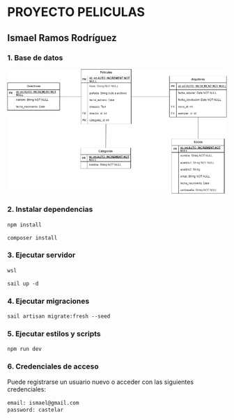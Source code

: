 # PROYECTO PELICULAS
## Ismael Ramos Rodríguez

### 1. Base de datos
![](bbdd.png)


### 2. Instalar dependencias
```
npm install
```
```
composer install
```


### 3. Ejecutar servidor
```
wsl
```
```
sail up -d
```

### 4. Ejecutar migraciones
```
sail artisan migrate:fresh --seed
```
### 5. Ejecutar estilos y scripts
```
npm run dev
```

### 6. Credenciales de acceso
Puede registrarse un usuario nuevo o acceder con las siguientes credenciales:
```
email: ismael@gmail.com
password: castelar
```
